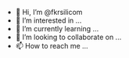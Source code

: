 - 👋 Hi, I’m @fkrsilicom
- 👀 I’m interested in ...
- 🌱 I’m currently learning ...
- 💞️ I’m looking to collaborate on ...
- 📫 How to reach me ...

<!---
fkrsilicom/fkrsilicom is a ✨ special ✨ repository because its `README.md` (this file) appears on your GitHub profile.
You can click the Preview link to take a look at your changes.
--->
